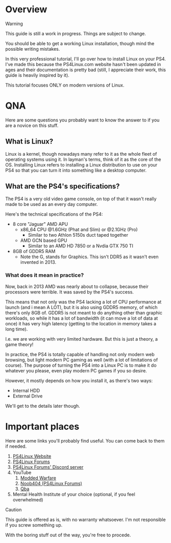 # Overview
>[!WARNING]
>This guide is still a work in progress. Things are subject to change.
>
>You should be able to get a working Linux installation, though mind the possible writing mistakes.

In this very professional tutorial, I'll go over how to install Linux on your PS4. I've made this because the PS4Linux.com website hasn't been updated in ages and their documentation is pretty bad (still, I appreciate their work, this guide is heavily inspired by it).

This tutorial focuses ONLY on modern versions of Linux.
# QNA
Here are some questions you probably want to know the answer to if you are a novice on this stuff.
## What is Linux?
Linux is a kernel, though nowadays many refer to it as the whole fleet of operating systems using it. In layman's terms, think of it as the core of the OS. Installing Linux refers to installing a Linux distribution to use on your PS4 so that you can turn it into something like a desktop computer.

## What are the PS4's specifications?
The PS4 is a very old video game console, on top of that it wasn't really made to be used as an every day computer.

Here's the technical specifications of the PS4:
- 8 core "Jaguar" AMD APU
	- x86_64 CPU @1.6GHz (Phat and Slim) or @2.1GHz (Pro)
		- Similar to two Athlon 5150s duct taped together
	- AMD GCN based GPU
		- Similar to an AMD HD 7850 or a Nvdia GTX 750 TI
- 8GB of GDDR5 RAM
	- Note the G, stands for Graphics. This isn't DDR5 as it wasn't even invented in 2013.

### What does it mean in practice?
Now, back in 2013 AMD was nearly about to collapse, because their processors were terrible. It was saved by the PS4's success.

This means that not only was the PS4 lacking a lot of CPU performance at launch (and i mean A LOT), but it is also using GDDR5 memory, of which there's only 8GB of. GDDR5 is not meant to do anything other than graphic workloads, so while it has a lot of bandwidth (it can move a lot of data at once) it has very high latency (getting to the location in memory takes a long time).

I.e. we are working with very limited hardware. But this is just a theory, a game theory!

In practice, the PS4 is totally capable of handling not only modern web browsing, but light modern PC gaming as well (with a lot of limitations of course). The purpose of turning the PS4 into a Linux PC is to make it do whatever you please, even play modern PC games if you so desire.

However, it mostly depends on how you install it, as there's two ways:
- Internal HDD
- External Drive

We'll get to the details later though.
# Important places
Here are some links you'll probably find useful. You can come back to them if needed.
1. [PS4Linux Website](ps4linux.com)
2. [PS4Linux Forums](ps4linux.com/forums/)
3. [PS4Linux Forums' Discord server](https://discord.com/invite/QtcPmzHVVm)
4. YouTube
	1. [Modded Warfare](https://www.youtube.com/@MODDEDWARFARE)
	2. [Noob404 (PS4Linux Forums)](https://www.youtube.com/channel/UC9pY5BDCjDLOC4j-zkHPu8A)
	3. [Qba](https://www.youtube.com/channel/UCU-eXjZ7Ud0k2wC_14mqdOw)
5. Mental Health Institute of your choice (optional, if you feel overwhelmed)

> [!CAUTION]
> This guide is offered as is, with no warranty whatsoever. I'm not responsible if you screw something up.

With the boring stuff out of the way, you're free to procede.